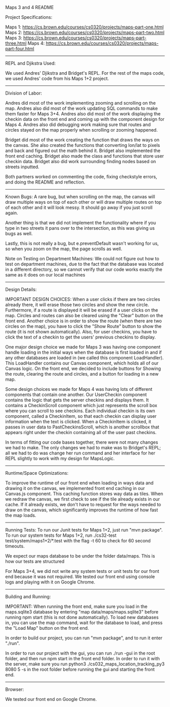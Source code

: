 
Maps 3 and 4 README


Project Specifications:

Maps 1: https://cs.brown.edu/courses/cs0320/projects/maps-part-one.html
Maps 2: https://cs.brown.edu/courses/cs0320/projects/maps-part-two.html
Maps 3: https://cs.brown.edu/courses/cs0320/projects/maps-part-three.html
Maps 4: https://cs.brown.edu/courses/cs0320/projects/maps-part-four.html


------------------------------------------------------------------------------------------------------

REPL and Djikstra Used:

We used Andres' Djikstra and Bridget's REPL. For the rest of the maps code, we used Andres'
code from his Maps 1+2 project.

------------------------------------------------------------------------------------------------------

Division of Labor:

Andres did most of the work implementing zooming and scrolling on the map. Andres also did most of the 
work updating SQL commands to make them faster for Maps 3+4. Andres also did most of the work displaying
the checkin data on the front end and coming up with the component design for Maps 4. Andres also did
debugging work making sure that routes and circles stayed on the map properly when scrolling or zooming
happened.

Bridget did most of the work creating the function that draws the ways on the canvas. She also created
the functions that converting lon/lat to pixels and back and figured out the math behind it. Bridget
also implemented the front end caching. Bridget also made the class and functions that store user checkin
data. Bridget also did work surrounding finding nodes based on streets inputted. 

Both partners worked on commenting the code, fixing checkstyle errors, and doing the README and reflection.

------------------------------------------------------------------------------------------------------

Known Bugs: A rare bug, but when scrolling on the map, the canvas will draw multiple ways on top of each other
or will draw multiple routes on top of each other and it will look messy. It should go away if you just 
scroll again.

Another thing is that we did not implement the functionality where if you type in two streets it pans over
to the intersection, as this was giving us bugs as well. 

Lastly, this is not really a bug, but e.preventDefault wasn't working for us, so when you zoom on the map, 
the page scrolls as well.

Note on Testing on Department Machines: We could not figure out
how to test on department machines, due to the fact that the database
was located in a different directory, so we cannot verify that
our code works exactly the same as it does on our local machines

------------------------------------------------------------------------------------------------------

Design Details:

IMPORTANT DESIGN CHOICES: When a user clicks if there are two circles already there, it will erase those
two circles and show the new circle. Furthermore, if a route is displayed it will be erased if a user
clicks on the map. Circles and routes can also be cleared using the "Clear" button on the front end. 
Another choice is in order to show the route (when there are two circles on the map), you have to click
the "Show Route" button to show the route (it is not shown automatically). Also, for user checkins, you
have to click the text of a checkin to get the users' previous checkins to display. 

One major design choice we made for Maps 3 was having one component handle loading in the initial ways
when the database is first loaded in and if any other databases are loaded in (we called this component
LoadHandler). This LoadHandler contains our Canvas component, which holds all of our Canvas logic. 
On the front end, we decided to include buttons for Showing the route, clearing the route and circles,
and a button for loading in a new map. 

Some design choices we made for Maps 4 was having lots of different components that contain one another. 
Our UserCheckin component contains the logic that gets the server checkins and displays them. It contains
a CheckinScroll component which just represents the scroll box where you can scroll to see checkins. Each
individual checkin is its own component, called a CheckinItem, so that each checkin can display user 
information when the text is clicked. When a CheckinItem is clicked, it passes in user data to 
PastCheckinsScroll, which is another scrollbox that appears right under the checkin containing all of the
user past checkins. 

In terms of fitting our code bases together, there were not many changes we had to make. The only changes
we had to make was to Bridget's REPL; all we had to do was change her run command and her interface for 
her REPL slightly to work with my design for MapsLogic. 

------------------------------------------------------------------------------------------------------

Runtime/Space Optimizations:

To improve the runtime of our front end when loading in ways data and drawing it on the canvas, 
we implemented front end caching in our Canvas.js component. This caching function stores way data as 
tiles. When we redraw the canvas, we first check to see if the tile already exists in our cache. 
If it already exists, we don't have to request for the ways needed to draw on the canvas, which 
significantly improves the runtime of how fast the map loads. 

------------------------------------------------------------------------------------------------------

Running Tests: To run our Junit tests for Maps 1+2, just run "mvn package". To run our system tests for 
Maps 1+2, run ./cs32-test test/system/maps1+2/*.test with the flag -t 60 to check for 60 second timeouts.

We expect our maps database to be under the folder data/maps. This is how our tests are structured

For Maps 3+4, we did not write any system tests or unit tests for our front end because it was not 
required. We tested our front end using console logs and playing with it on Google Chrome. 

------------------------------------------------------------------------------------------------------

Building and Running:

IMPORTANT: When running the front end, make sure you load in the maps.sqlite3 database by entering
"map data/maps/maps.sqlite3" before running npm start (this is not done automatically). 
To load new databases in, you can use the map command, wait for the database to load, and press the
"Load Map" button on the front end. 

In order to build our project, you can run "mvn package", and to run it enter "./run".

In order to run our project with the gui, you can run ./run -gui in the root folder,
and then run npm start in the front end folder. In order to run it with the server, make sure you run 
python3 ./cs032_maps_location_tracking_py3 8080 5 -s in the root folder before running the gui and 
starting the front end. 


------------------------------------------------------------------------------------------------------

Browser:

We tested our front end on Google Chrome. 






















